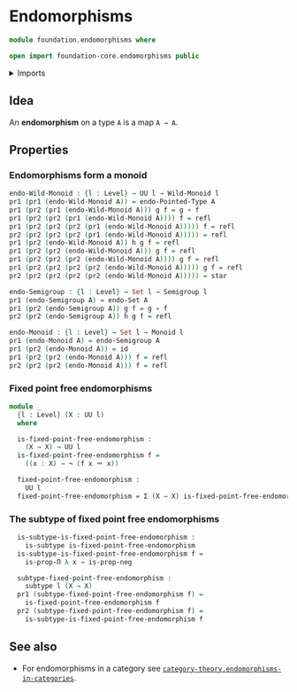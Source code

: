 # Endomorphisms

```agda
module foundation.endomorphisms where

open import foundation-core.endomorphisms public
```

<details><summary>Imports</summary>

```agda
open import foundation.dependent-pair-types
open import foundation.negation
open import foundation.unit-type
open import foundation.universe-levels

open import foundation-core.function-types
open import foundation-core.identity-types
open import foundation-core.propositions
open import foundation-core.sets
open import foundation-core.subtypes

open import group-theory.monoids
open import group-theory.semigroups

open import structured-types.wild-monoids
```

</details>

## Idea

An **endomorphism** on a type `A` is a map `A → A`.

## Properties

### Endomorphisms form a monoid

```agda
endo-Wild-Monoid : {l : Level} → UU l → Wild-Monoid l
pr1 (pr1 (endo-Wild-Monoid A)) = endo-Pointed-Type A
pr1 (pr2 (pr1 (endo-Wild-Monoid A))) g f = g ∘ f
pr1 (pr2 (pr2 (pr1 (endo-Wild-Monoid A)))) f = refl
pr1 (pr2 (pr2 (pr2 (pr1 (endo-Wild-Monoid A))))) f = refl
pr2 (pr2 (pr2 (pr2 (pr1 (endo-Wild-Monoid A))))) = refl
pr1 (pr2 (endo-Wild-Monoid A)) h g f = refl
pr1 (pr2 (pr2 (endo-Wild-Monoid A))) g f = refl
pr1 (pr2 (pr2 (pr2 (endo-Wild-Monoid A)))) g f = refl
pr1 (pr2 (pr2 (pr2 (pr2 (endo-Wild-Monoid A))))) g f = refl
pr2 (pr2 (pr2 (pr2 (pr2 (endo-Wild-Monoid A))))) = star

endo-Semigroup : {l : Level} → Set l → Semigroup l
pr1 (endo-Semigroup A) = endo-Set A
pr1 (pr2 (endo-Semigroup A)) g f = g ∘ f
pr2 (pr2 (endo-Semigroup A)) h g f = refl

endo-Monoid : {l : Level} → Set l → Monoid l
pr1 (endo-Monoid A) = endo-Semigroup A
pr1 (pr2 (endo-Monoid A)) = id
pr1 (pr2 (pr2 (endo-Monoid A))) f = refl
pr2 (pr2 (pr2 (endo-Monoid A))) f = refl
```

### Fixed point free endomorphisms

```agda
module _
  {l : Level} (X : UU l)
  where

  is-fixed-point-free-endomorphism :
    (X → X) → UU l
  is-fixed-point-free-endomorphism f =
    ((x : X) → ¬ (f x ＝ x))

  fixed-point-free-endomorphism :
    UU l
  fixed-point-free-endomorphism = Σ (X → X) is-fixed-point-free-endomorphism
```

### The subtype of fixed point free endomorphisms

```agda
  is-subtype-is-fixed-point-free-endomorphism :
    is-subtype is-fixed-point-free-endomorphism
  is-subtype-is-fixed-point-free-endomorphism f =
    is-prop-Π λ x → is-prop-neg

  subtype-fixed-point-free-endomorphism :
    subtype l (X → X)
  pr1 (subtype-fixed-point-free-endomorphism f) =
    is-fixed-point-free-endomorphism f
  pr2 (subtype-fixed-point-free-endomorphism f) =
    is-subtype-is-fixed-point-free-endomorphism f
```

## See also

- For endomorphisms in a category see
  [`category-theory.endomorphisms-in-categories`](category-theory.endomorphisms-in-categories.md).
